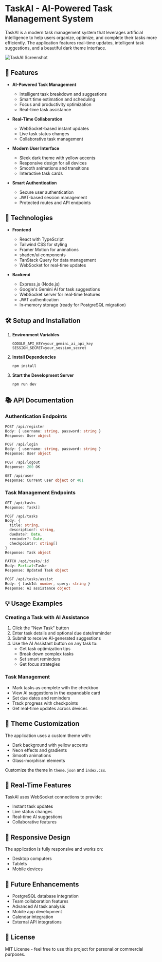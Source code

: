# TaskAI - AI-Powered Task Management System

TaskAI is a modern task management system that leverages artificial intelligence to help users organize, optimize, and complete their tasks more efficiently. The application features real-time updates, intelligent task suggestions, and a beautiful dark theme interface.

![TaskAI Screenshot](screenshots/taskai-dashboard.png)

## 🌟 Features

- **AI-Powered Task Management**
  - Intelligent task breakdown and suggestions
  - Smart time estimation and scheduling
  - Focus and productivity optimization
  - Real-time task assistance

- **Real-Time Collaboration**
  - WebSocket-based instant updates
  - Live task status changes
  - Collaborative task management

- **Modern User Interface**
  - Sleek dark theme with yellow accents
  - Responsive design for all devices
  - Smooth animations and transitions
  - Interactive task cards

- **Smart Authentication**
  - Secure user authentication
  - JWT-based session management
  - Protected routes and API endpoints

## 🚀 Technologies

- **Frontend**
  - React with TypeScript
  - Tailwind CSS for styling
  - Framer Motion for animations
  - shadcn/ui components
  - TanStack Query for data management
  - WebSocket for real-time updates

- **Backend**
  - Express.js (Node.js)
  - Google's Gemini AI for task suggestions
  - WebSocket server for real-time features
  - JWT authentication
  - In-memory storage (ready for PostgreSQL migration)

## 🛠️ Setup and Installation

1. **Environment Variables**
   ```env
   GOOGLE_API_KEY=your_gemini_ai_api_key
   SESSION_SECRET=your_session_secret
   ```

2. **Install Dependencies**
   ```bash
   npm install
   ```

3. **Start the Development Server**
   ```bash
   npm run dev
   ```

## 📚 API Documentation

### Authentication Endpoints

```typescript
POST /api/register
Body: { username: string, password: string }
Response: User object

POST /api/login
Body: { username: string, password: string }
Response: User object

POST /api/logout
Response: 200 OK

GET /api/user
Response: Current user object or 401
```

### Task Management Endpoints

```typescript
GET /api/tasks
Response: Task[]

POST /api/tasks
Body: {
  title: string,
  description?: string,
  dueDate?: Date,
  reminder?: Date,
  checkpoints?: string[]
}
Response: Task object

PATCH /api/tasks/:id
Body: Partial<Task>
Response: Updated Task object

POST /api/tasks/assist
Body: { taskId: number, query: string }
Response: AI assistance object
```

## 💡 Usage Examples

### Creating a Task with AI Assistance

1. Click the "New Task" button
2. Enter task details and optional due date/reminder
3. Submit to receive AI-generated suggestions
4. Use the AI Assistant button on any task to:
   - Get task optimization tips
   - Break down complex tasks
   - Set smart reminders
   - Get focus strategies

### Task Management

- Mark tasks as complete with the checkbox
- View AI suggestions in the expandable card
- Set due dates and reminders
- Track progress with checkpoints
- Get real-time updates across devices

## 🎨 Theme Customization

The application uses a custom theme with:
- Dark background with yellow accents
- Neon effects and gradients
- Smooth animations
- Glass-morphism elements

Customize the theme in `theme.json` and `index.css`.

## 🔄 Real-Time Features

TaskAI uses WebSocket connections to provide:
- Instant task updates
- Live status changes
- Real-time AI suggestions
- Collaborative features

## 📱 Responsive Design

The application is fully responsive and works on:
- Desktop computers
- Tablets
- Mobile devices

## 🚀 Future Enhancements

- PostgreSQL database integration
- Team collaboration features
- Advanced AI task analysis
- Mobile app development
- Calendar integration
- External API integrations

## 📄 License

MIT License - feel free to use this project for personal or commercial purposes.
